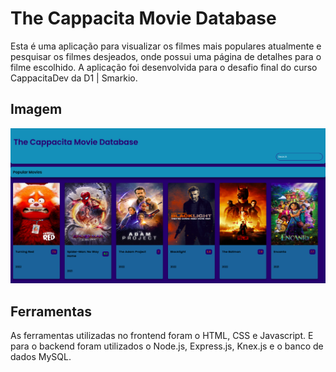 # The Cappacita Movie Database

Esta é uma aplicação para visualizar os filmes mais populares atualmente e pesquisar os filmes desjeados, onde possui uma página de detalhes para o filme escolhido. A aplicação foi desenvolvida para o desafio final do curso CappacitaDev da D1 | Smarkio.

## Imagem

![alt text](https://github.com/ArthurBoaro/the-cappacita-movie-database/blob/329fe8af824f36a6eb7c9cb53a4473b832aab2c6/mainpage.png)

## Ferramentas

As ferramentas utilizadas no frontend foram o HTML, CSS e Javascript. E para o backend foram utilizados o Node.js, Express.js, Knex.js e o banco de dados MySQL.
